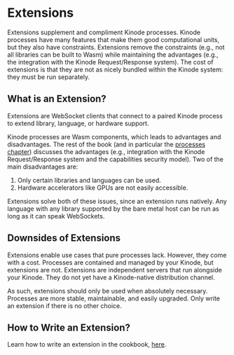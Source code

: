 # Extensions

Extensions supplement and compliment Kinode processes.
Kinode processes have many features that make them good computational units, but they also have constraints.
Extensions remove the constraints (e.g., not all libraries can be built to Wasm) while maintaining the advantages (e.g., the integration with the Kinode Request/Response system).
The cost of extensions is that they are not as nicely bundled within the Kinode system: they must be run separately.

## What is an Extension?

Extensions are WebSocket clients that connect to a paired Kinode process to extend library, language, or hardware support.

Kinode processes are Wasm components, which leads to advantages and disadvantages.
The rest of the book (and in particular the [processes chapter](./processes.md)) discusses the advantages (e.g., integration with the Kinode Request/Response system and the capabilities security model).
Two of the main disadvantages are:
1. Only certain libraries and languages can be used.
2. Hardware accelerators like GPUs are not easily accessible.

Extensions solve both of these issues, since an extension runs natively.
Any language with any library supported by the bare metal host can be run as long as it can speak WebSockets.

## Downsides of Extensions

Extensions enable use cases that pure processes lack.
However, they come with a cost.
Processes are contained and managed by your Kinode, but extensions are not.
Extensions are independent servers that run alongside your Kinode.
They do not yet have a Kinode-native distribution channel.

As such, extensions should only be used when absolutely necessary.
Processes are more stable, maintainable, and easily upgraded.
Only write an extension if there is no other choice.

## How to Write an Extension?

Learn how to write an extension in the cookbook, [here](../cookbook/extensions.md).
